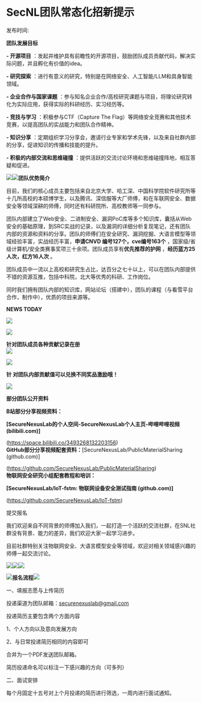 # SecNL团队常态化招新提示

发布时间: 

  

  

  

**团队发展目标**

**\- 开源项目** ：发起并维护具有前瞻性的开源项目，鼓励团队成员贡献代码，解决实际问题，并且孵化有价值的idea。

**\- 研究探索** ：进行有意义的研究，特别是在网络安全、人工智能/LLM和具身智能领域。

**\- 企业合作与国家课题** ：参与知名企业合作/高校研究课题与项目，将理论研究转化为实际应用，获得实际的科研经历、实习经历等。

**\- 竞技与学习** ：积极参与CTF（Capture The Flag）等网络安全竞赛和其他技术竞赛，以提高团队的实战能力和团队合作精神。

**\- 知识分享** ：定期组织学习分享会，邀请行业专家和学术先锋，以及来自社群内部的分享，促进知识的传播和技能的提升。

**\- 积极的内部交流和思维碰撞** ：提供活跃的交流讨论环境和思维碰撞阵地，相互答疑和促进。

  
  
![](/images/SecNL团队常态化招新提示/1752587159135.png)![](/images/SecNL团队常态化招新提示/1752587159392.gif)**团队优势简介**

目前，我们的核心成员主要包括来自北京大学、哈工深、中国科学院软件研究所等十几所高校的本硕博学生，以及腾讯、深信服等大厂师傅，和在车联网安全、数据安全等领域深耕的师傅，同时还有科研院所、高校教师等一同参与。

团队内部建立了Web安全、二进制安全、漏洞PoC库等多个知识库，囊括从Web安全的基础原理，到SRC实战的记录，以及漏洞的详细分析复现笔记，还有团队内部的资源和资料的分享。团队的师傅们在安全研究、漏洞挖掘、大语言模型等领域经验丰富，实战经历丰富，**申请CNVD
编号127个，cve编号163个** ，国家级/省级计算机/安全类赛事奖项三十余项。团队成员享有**优先推荐的护网**
，**经历蓝方25人次，红方16人次** 。

团队成员中一流以上高校和研究生占比，达百分之七十以上，可以在团队内部提供不错的资源互推，包括中科院，北大等优秀的科研、工作岗位。

同时我们拥有团队内部的知识库，网站论坛（搭建中），团队的课程（与看雪平台合作，制作中），优质的项目来源等。

  

  

  

**NEWS TODAY**

  

![](/images/SecNL团队常态化招新提示/1752587159468.png)

![](/images/SecNL团队常态化招新提示/1752587159571.png)

  

**针对团队成员各种贡献记录在册**  
![](/images/SecNL团队常态化招新提示/1752587159676.gif)

![](/images/SecNL团队常态化招新提示/1752587159835.png)

**针 对团队内部贡献值可以兑换不同奖品激励哦！**  
  

![](/images/SecNL团队常态化招新提示/1752587159882.png)

  

**部分团队公开资料**

  

**B站部分分享视频资料：**

**[SecureNexusLab的个人空间-SecureNexusLab个人主页-哔哩哔哩视频 (bilibili.com)]**

(https://space.bilibili.co/3493268132203156)  
**GitHub部分分享视频配套资料：**[SecureNexusLab/PublicMaterialSharing (github.com)]

(https://github.com/SecureNexusLab/PublicMaterialSharing)  
**物联网安全研究小组配套教程和培训：**

**[SecureNexusLab/IoT-fstm: 物联网设备安全测试指南 (github.com)]**

(https://github.com/SecureNexusLab/IoT-fstm)

  

  

  
  

  

  

  

  

提交报名

我们欢迎来自不同背景的师傅加入我们，一起打造一个活跃的交流社群，在SNL社群没有背景、能力的差异，我们欢迎大家一起学习进步。

目前社群特别关注物联网安全、大语言模型安全等领域，欢迎对相关领域感兴趣的师傅一起交流讨论。

  

![](/images/SecNL团队常态化招新提示/1752587160106.png)![](/images/SecNL团队常态化招新提示/1752587160408.png)![](/images/SecNL团队常态化招新提示/1752587160501.gif)

  

![](/images/SecNL团队常态化招新提示/1752587160944.gif)**报名流程**![](/images/SecNL团队常态化招新提示/1752587161012.gif)

  

一、填报志愿与上传简历

投递渠道为团队邮箱：securenexuslab@gmail.com

投递简历主要包含两个方面内容

1、个人方向以及意向发展方向

2、与日常投递简历相同的内容即可

合并为一个PDF发送团队邮箱。

简历投递命名可以标注一下感兴趣的方向（可多列）

  

二、面试安排  

每个月固定十五号对上个月投递的简历进行筛选，一周内进行面试通知。

  

  


